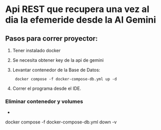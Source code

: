 # Api REST que recupera una vez al dia la efemeride desde la AI Gemini

## Pasos para correr proyector:

1. Tener instalado docker
2. Se necesita obtener key de la api de gemini

3. Levantar contenedor de la Base de Datos:

        docker compose -f docker-compose-db.yml up -d
4. Correr el programa desde el IDE.

### Eliminar contenedor y volumes

-
docker compose -f docker-compose-db.yml down -v
